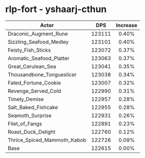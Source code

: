 # rlp-fort - yshaarj-cthun
| Actor | DPS | Increase |
|---|:---:|:---:|
|Draconic_Augment_Rune|123111|0.40%|
|Sizzling_Seafood_Medley|123101|0.40%|
|Feisty_Fish_Sticks|123072|0.37%|
|Aromatic_Seafood_Platter|123063|0.37%|
|Great_Cerulean_Sea|123041|0.35%|
|Thousandbone_Tongueslicer|123038|0.34%|
|Fated_Fortune_Cookie|123007|0.32%|
|Revenge_Served_Cold|122990|0.31%|
|Timely_Demise|122957|0.28%|
|Salt_Baked_Fishcake|122955|0.28%|
|Seamoth_Surprise|122931|0.26%|
|Filet_of_Fangs|122891|0.23%|
|Roast_Duck_Delight|122760|0.12%|
|Thrice_Spiced_Mammoth_Kabob|122726|0.09%|
|Base|122615|0.00%|
